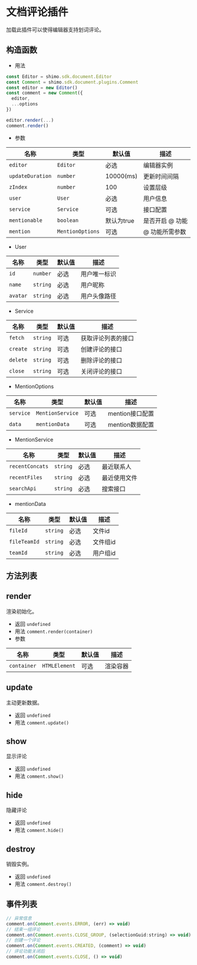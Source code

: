 # 文档评论插件

加载此插件可以使得编辑器支持划词评论。

## 构造函数

* 用法

```js
const Editor = shimo.sdk.document.Editor
const Comment = shimo.sdk.document.plugins.Comment
const editor = new Editor()
const comment = new Comment({
  editor,
  ...options
})

editor.render(...)
comment.render()
```

* 参数

|名称|类型|默认值|描述|
| -- | -- | -- | -- |
| `editor` | `Editor` | 必选 | 编辑器实例 |
| `updateDuration` | `number` | 10000(ms) | 更新时间间隔 |
| `zIndex` | `number` | 100 | 设置层级 |
| `user` | `User` | 必选 | 用户信息 |
| `service` | `Service` | 可选 | 接口配置 |
| `mentionable` | `boolean` | 默认为true | 是否开启 @ 功能 |
| `mention` | `MentionOptions` | 可选 | @ 功能所需参数 |

* User

|名称|类型|默认值|描述|
| -- | -- | -- | -- |
| `id` | `number` | 必选 | 用户唯一标识 |
| `name` | `string` | 必选 | 用户昵称 |
| `avatar` | `string` | 必选 | 用户头像路径 |

* Service

|名称|类型|默认值|描述|
| -- | -- | -- | -- |
| `fetch` | `string` | 可选 | 获取评论列表的接口 |
| `create` | `string` | 可选 | 创建评论的接口 |
| `delete` | `string` | 可选 | 删除评论的接口 |
| `close` | `string` | 可选 | 关闭评论的接口 |

* MentionOptions

|名称|类型|默认值|描述|
| -- | -- | -- | -- |
| `service` | `MentionService` | 可选 | mention接口配置 |
| `data` | `mentionData` | 可选 | mention数据配置 |

* MentionService

|名称|类型|默认值|描述|
| -- | -- | -- | -- |
| `recentConcats` | `string` | 必选 | 最近联系人 |
| `recentFiles` | `string` | 必选 | 最近使用文件 |
| `searchApi` | `string` | 必选 | 搜索接口 |

* mentionData

|名称|类型|默认值|描述|
| -- | -- | -- | -- |
| `fileId` | `string` | 必选 | 文件id |
| `fileTeamId` | `string` | 必选 | 文件组id |
| `teamId` | `string` | 必选 | 用户组id |

## 方法列表

## render

渲染初始化。

* 返回 `undefined`
* 用法 `comment.render(container)`
* 参数

| 名称                | 类型             | 默认值 | 描述                |
| ------------------- | --------------- | ----- | ------------------ |
| `container`         | `HTMLElement`   | 可选     | 渲染容器     |

## update

主动更新数据。

* 返回 `undefined`
* 用法 `comment.update()`

## show

显示评论

* 返回 `undefined`
* 用法 `comment.show()`

## hide

隐藏评论

* 返回 `undefined`
* 用法 `comment.hide()`

## destroy

销毁实例。

* 返回 `undefined`
* 用法 `comment.destroy()`

## 事件列表

```js
// 异常信息
comment.on(Comment.events.ERROR, (err) => void)
// 结束一组评论
comment.on(Comment.events.CLOSE_GROUP, (selectionGuid:string) => void)
// 创建一个评论
comment.on(Comment.events.CREATED, (comment) => void)
// 评论功能关闭后
comment.on(Comment.events.CLOSE, () => void)
```
